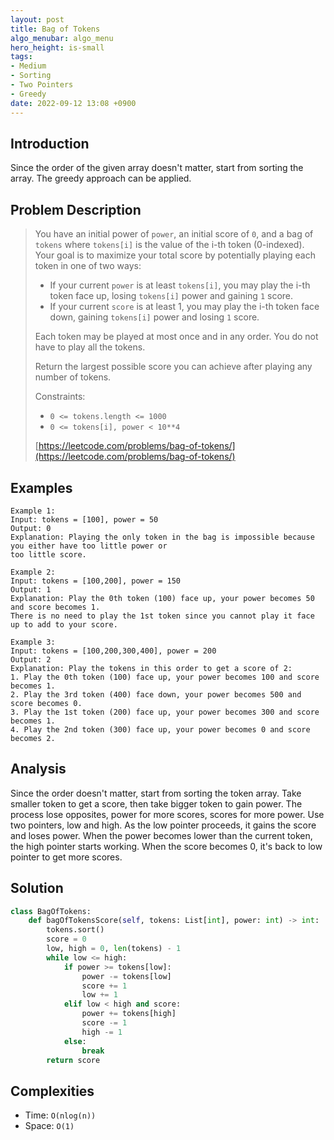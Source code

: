 ```yaml
---
layout: post
title: Bag of Tokens
algo_menubar: algo_menu
hero_height: is-small
tags:
- Medium
- Sorting
- Two Pointers
- Greedy
date: 2022-09-12 13:08 +0900
---
```

## Introduction
Since the order of the given array doesn't matter, start from sorting the array.
The greedy approach can be applied.

## Problem Description
> You have an initial power of `power`, an initial score of `0`, and
> a bag of `tokens` where `tokens[i]` is the value of the i-th token (0-indexed).
> Your goal is to maximize your total score by potentially playing each token in one of two ways:
> - If your current `power` is at least `tokens[i]`, you may play the i-th token face up,
>   losing `tokens[i]` power and gaining `1` score.
> - If your current `score` is at least 1, you may play the i-th token face down,
>   gaining `tokens[i]` power and losing `1` score.
>   
> Each token may be played at most once and in any order. You do not have to play all the tokens.
>
>Return the largest possible score you can achieve after playing any number of tokens.
>
> Constraints:
> - `0 <= tokens.length <= 1000`
> - `0 <= tokens[i], power < 10**4`
>
> [https://leetcode.com/problems/bag-of-tokens/](https://leetcode.com/problems/bag-of-tokens/)

## Examples
```
Example 1:
Input: tokens = [100], power = 50
Output: 0
Explanation: Playing the only token in the bag is impossible because you either have too little power or
too little score.
```

```
Example 2:
Input: tokens = [100,200], power = 150
Output: 1
Explanation: Play the 0th token (100) face up, your power becomes 50 and score becomes 1.
There is no need to play the 1st token since you cannot play it face up to add to your score.
```

```
Example 3:
Input: tokens = [100,200,300,400], power = 200
Output: 2
Explanation: Play the tokens in this order to get a score of 2:
1. Play the 0th token (100) face up, your power becomes 100 and score becomes 1.
2. Play the 3rd token (400) face down, your power becomes 500 and score becomes 0.
3. Play the 1st token (200) face up, your power becomes 300 and score becomes 1.
4. Play the 2nd token (300) face up, your power becomes 0 and score becomes 2.
```

## Analysis
Since the order doesn't matter, start from sorting the token array.
Take smaller token to get a score, then take bigger token to gain power.
The process lose opposites, power for more scores, scores for more power.
Use two pointers, low and high.
As the low pointer proceeds, it gains the score and loses power.
When the power becomes lower than the current token, the high pointer starts working.
When the score becomes 0, it's back to low pointer to get more scores.

## Solution
```python
class BagOfTokens:
    def bagOfTokensScore(self, tokens: List[int], power: int) -> int:
        tokens.sort()
        score = 0
        low, high = 0, len(tokens) - 1
        while low <= high:
            if power >= tokens[low]:
                power -= tokens[low]
                score += 1
                low += 1
            elif low < high and score:
                power += tokens[high]
                score -= 1
                high -= 1
            else:
                break
        return score
```

## Complexities
- Time: `O(nlog(n))`
- Space: `O(1)`
